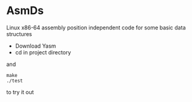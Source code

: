 # AsmDs
Linux x86-64 assembly position independent code for some basic data structures

* Download Yasm 
* cd in project directory  

and
```
make
./test
```
to try it out
